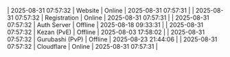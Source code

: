 | 2025-08-31 07:57:32 | Website | Online | 2025-08-31 07:57:31 |
| 2025-08-31 07:57:32 | Registration | Online | 2025-08-31 07:57:31 |
| 2025-08-31 07:57:32 | Auth Server | Offline | 2025-08-18 09:33:31 |
| 2025-08-31 07:57:32 | Kezan (PvE) | Offline | 2025-08-03 17:58:02 |
| 2025-08-31 07:57:32 | Gurubashi (PvP) | Offline | 2025-08-23 21:44:06 |
| 2025-08-31 07:57:32 | Cloudflare | Online | 2025-08-31 07:57:31 |
